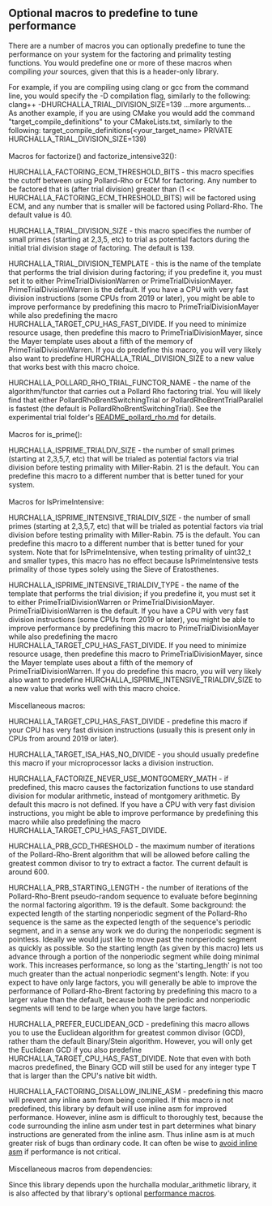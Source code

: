 
Optional macros to predefine to tune performance
------------------------------------------------
There are a number of macros you can optionally predefine to tune the
performance on your system for the factoring and primality testing functions.
You would predefine one or more of these macros when compiling *your* sources,
given that this is a header-only library.

For example, if you are compiling using clang or gcc from the command line, you would
specify the -D compilation flag, similarly to the following: 
clang++ -DHURCHALLA_TRIAL_DIVISION_SIZE=139 ...more arguments...  
As another example, if you are using CMake you would add the command "target_compile_definitions"
to your CMakeLists.txt, similarly to the following: 
target_compile_definitions(&lt;your_target_name&gt;  PRIVATE  HURCHALLA_TRIAL_DIVISION_SIZE=139) 
\
\
Macros for factorize() and factorize_intensive32():

HURCHALLA_FACTORING_ECM_THRESHOLD_BITS - this macro specifies the cutoff between
using Pollard-Rho or ECM for factoring.  Any number to be factored that is
(after trial division) greater than (1 << HURCHALLA_FACTORING_ECM_THRESHOLD_BITS)
will be factored using ECM, and any number that is smaller will be factored using
Pollard-Rho.  The default value is 40.

HURCHALLA_TRIAL_DIVISION_SIZE - this macro specifies the number of small primes
(starting at 2,3,5, etc) to trial as potential factors during the initial trial
division stage of factoring.  The default is 139.

HURCHALLA_TRIAL_DIVISION_TEMPLATE - this is the name of the template that
performs the trial division during factoring; if you predefine it, you must set it to either
PrimeTrialDivisionWarren or PrimeTrialDivisionMayer.  PrimeTrialDivisionWarren
is the default.  If you have a CPU with very fast division instructions
(some CPUs from 2019 or later), you might be able to improve performance by
predefining this macro to PrimeTrialDivisionMayer while also predefining the
macro HURCHALLA_TARGET_CPU_HAS_FAST_DIVIDE.  If you need to minimize resource
usage, then predefine this macro to PrimeTrialDivisionMayer, since the Mayer
template uses about a fifth of the memory of PrimeTrialDivisionWarren.  If you
do predefine this macro, you will very likely also want to predefine
HURCHALLA_TRIAL_DIVISION_SIZE to a new value that works best with this macro choice.

HURCHALLA_POLLARD_RHO_TRIAL_FUNCTOR_NAME - the name of the algorithm/functor
that carries out a Pollard Rho factoring trial.  You will likely find that
either PollardRhoBrentSwitchingTrial or PollardRhoBrentTrialParallel is fastest
(the default is PollardRhoBrentSwitchingTrial).  See the experimental trial
folder's [README_pollard_rho.md](include/hurchalla/factoring/detail/experimental/README_pollard_rho.md)
for details.
\
\
Macros for is_prime():

HURCHALLA_ISPRIME_TRIALDIV_SIZE - the number of small primes (starting
at 2,3,5,7, etc) that will be trialed as potential factors via trial division
before testing primality with Miller-Rabin.  21 is the default.  You can
predefine this macro to a different number that is better tuned for your system.
\
\
Macros for IsPrimeIntensive:

HURCHALLA_ISPRIME_INTENSIVE_TRIALDIV_SIZE - the number of small primes
(starting at 2,3,5,7, etc) that will be trialed as potential factors via trial
division before testing primality with Miller-Rabin.  75 is the default.
You can predefine this macro to a different number that is better tuned for your
system.  Note that for IsPrimeIntensive, when testing primality of uint32_t and
smaller types, this macro has no effect because IsPrimeIntensive tests primality
of those types solely using the Sieve of Eratosthenes.

HURCHALLA_ISPRIME_INTENSIVE_TRIALDIV_TYPE - the name of the template
that performs the trial division; if you predefine it, you must set it to either
PrimeTrialDivisionWarren or PrimeTrialDivisionMayer.  PrimeTrialDivisionWarren
is the default.  If you have a CPU with very fast division instructions (some
CPUs from 2019 or later), you might be able to improve performance by
predefining this macro to PrimeTrialDivisionMayer while also predefining the
macro HURCHALLA_TARGET_CPU_HAS_FAST_DIVIDE.  If you need to minimize resource
usage, then predefine this macro to PrimeTrialDivisionMayer, since the Mayer
template uses about a fifth of the memory of PrimeTrialDivisionWarren.  If you
do predefine this macro, you will very likely also want to predefine
HURCHALLA_ISPRIME_INTENSIVE_TRIALDIV_SIZE to a new value that works well with
this macro choice.
\
\
Miscellaneous macros:

HURCHALLA_TARGET_CPU_HAS_FAST_DIVIDE - predefine this macro if your CPU has very
fast division instructions (usually this is present only in CPUs from around
2019 or later).

HURCHALLA_TARGET_ISA_HAS_NO_DIVIDE - you should usually predefine this macro if
your microprocessor lacks a division instruction.

HURCHALLA_FACTORIZE_NEVER_USE_MONTGOMERY_MATH - if predefined, this macro
causes the factorization functions to use standard division for modular
arithmetic, instead of montgomery arithmetic.  By default this macro is not
defined.  If you have a CPU with very fast division instructions, you might be
able to improve performance by predefining this macro while also predefining the
macro HURCHALLA_TARGET_CPU_HAS_FAST_DIVIDE.

HURCHALLA_PRB_GCD_THRESHOLD - the maximum number of iterations of
the Pollard-Rho-Brent algorithm that will be allowed before calling the
greatest common divisor to try to extract a factor.  The current default is
around 600.

HURCHALLA_PRB_STARTING_LENGTH - the number of iterations of the
Pollard-Rho-Brent pseudo-random sequence to evaluate before beginning the normal
factoring algorithm.  19 is the default.  Some background: the expected
length of the starting nonperiodic segment of the Pollard-Rho sequence is the
same as the expected length of the sequence's periodic segment, and in a sense
any work we do during the nonperiodic segment is pointless.  Ideally we would
just like to move past the nonperiodic segment as quickly as possible.  So the
starting length (as given by this macro) lets us advance through a portion of
the nonperiodic segment while doing minimal work.  This increases performance,
so long as the 'starting_length' is not too much greater than the actual
nonperiodic segment's length.  Note: if you expect to have only large factors,
you will generally be able to improve the performance of Pollard-Rho-Brent
factoring by predefining this macro to a larger value than the default, because
both the periodic and nonperiodic segments will tend to be large when you have
large factors.

HURCHALLA_PREFER_EUCLIDEAN_GCD - predefining this macro allows you to use the
Euclidean algorithm for greatest common divisor (GCD), rather tham the default
Binary/Stein algorithm.  However, you will only get the Euclidean GCD if you
also predefine HURCHALLA_TARGET_CPU_HAS_FAST_DIVIDE.  Note that even with both
macros predefined, the Binary GCD will still be used for any integer type T that
is larger than the CPU's native bit width.

HURCHALLA_FACTORING_DISALLOW_INLINE_ASM - predefining this macro will prevent
any inline asm from being compiled.  If this macro is not predefined, this
library by default will use inline asm for improved performance.  However,
inline asm is difficult to thoroughly test, because the code surrounding the
inline asm under test in part determines what binary instructions are generated
from the inline asm.  Thus inline asm is at much greater risk of bugs than
ordinary code.  It can often be wise to 
[avoid inline asm](https://gcc.gnu.org/wiki/DontUseInlineAsm)
if performance is not critical.
\
\
Miscellaneous macros from dependencies:

Since this library depends upon the hurchalla modular_arithmetic library, it is
also affected by that library's optional [performance macros](https://github.com/hurchalla/modular_arithmetic/blob/master/macros_for_performance.md).

